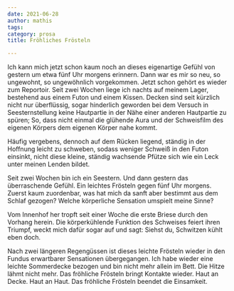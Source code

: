 ```yaml
---
date: 2021-06-28
author: mathis
tags:
category: prosa
title: Fröhliches Frösteln

---
```


Ich kann mich jetzt schon kaum noch an dieses eigenartige Gefühl von gestern um etwa fünf Uhr morgens erinnern. Dann war es mir so neu, so ungewohnt, so ungewöhnlich vorgekommen. Jetzt schon gehört es wieder zum Reportoir. Seit zwei Wochen liege ich nachts auf meinem Lager, bestehend aus einem Futon und einem Kissen. Decken sind seit kürzlich nicht nur überflüssig, sogar hinderlich geworden bei dem Versuch in Seesternstellung keine Hautpartie in der Nähe einer anderen Hautpartie zu spüren; So, dass nicht einmal die glühende Aura und der Schweisfilm des eigenen Körpers dem eigenen Körper nahe kommt.

Häufig vergebens, dennoch auf dem Rücken liegend, ständig in der Hoffnung leicht zu schweben, sodass weniger Schweiß in den Futon einsinkt, nicht diese kleine, ständig wachsende Pfütze sich wie ein Leck unter meinen Lenden bildet. 

Seit zwei Wochen bin ich ein Seestern. Und dann gestern das überraschende Gefühl. Ein leichtes Frösteln gegen fünf Uhr morgens. Zuerst kaum zuordenbar, was hat mich da sanft aber bestimmt aus dem Schlaf gezogen? Welche körperliche Sensation umspielt meine Sinne?

Vom Innenhof her tropft seit einer Woche die erste Briese durch den Vorhang herein. Die körperkühlende Funktion des Schweises feiert ihren Triumpf, weckt mich dafür sogar auf und sagt: Siehst du, Schwitzen kühlt eben doch. 

Nach zwei längeren Regengüssen ist dieses leichte Frösteln wieder in den Fundus erwartbarer Sensationen übergegangen. Ich habe wieder eine leichte Sommerdecke bezogen und bin nicht mehr allein im Bett. Die Hitze lähmt nicht mehr. Das fröhliche Frösteln bringt Kontakte wieder. Haut an Decke. Haut an Haut. Das fröhliche Frösteln beendet die Einsamkeit.